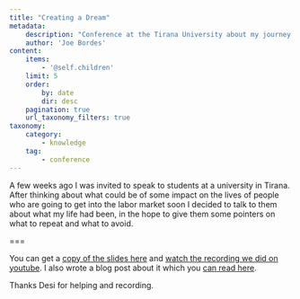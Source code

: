 ```yaml
---
title: "Creating a Dream"
metadata:
    description: "Conference at the Tirana University about my journey to create my dream."
    author: 'Joe Bordes'
content:
    items:
        - '@self.children'
    limit: 5
    order:
        by: date
        dir: desc
    pagination: true
    url_taxonomy_filters: true
taxonomy:
    category:
        - knowledge
    tag:
        - conference
---
```


A few weeks ago I was invited to speak to students at a university in Tirana. After thinking about what could be of some impact on the lives of people who are going to get into the labor market soon I decided to talk to them about what my life had been, in the hope to give them some pointers on what to repeat and what to avoid.

===

You can get a [copy of the slides here](./CreatingDreams.odp) and [watch the recording we did on youtube](https://youtu.be/JFnpjQYGUJk). I also wrote a blog post about it which you [can read here](https://joebordes.com/the-danger-of-finding-your-purpose-and-passion).

Thanks Desi for helping and recording.